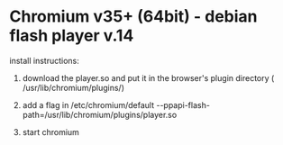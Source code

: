 Chromium v35+ (64bit) - debian flash player v.14        
==================


install instructions:

1. download the player.so and put it in the browser's plugin directory ( /usr/lib/chromium/plugins/)

2. add a flag in /etc/chromium/default
   --ppapi-flash-path=/usr/lib/chromium/plugins/player.so 

3. start chromium
